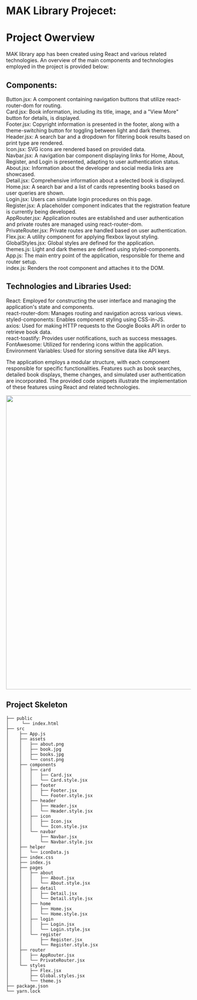 
# MAK Library Projecet: 

# Project Owerview
MAK library app has been created using React and various related technologies. An overview of the main components and technologies employed in the project is provided below:

## Components:

Button.jsx: A component containing navigation buttons that utilize react-router-dom for routing. <br>
Card.jsx: Book information, including its title, image, and a "View More" button for details, is displayed.<br>
Footer.jsx: Copyright information is presented in the footer, along with a theme-switching button for toggling between light and dark themes.<br>
Header.jsx: A search bar and a dropdown for filtering book results based on print type are rendered.<br>
Icon.jsx: SVG icons are rendered based on provided data.<br>
Navbar.jsx: A navigation bar component displaying links for Home, About, Register, and Login is presented, adapting to user authentication status.<br>
About.jsx: Information about the developer and social media links are showcased.<br>
Detail.jsx: Comprehensive information about a selected book is displayed.<br>
Home.jsx: A search bar and a list of cards representing books based on user queries are shown.<br>
Login.jsx: Users can simulate login procedures on this page.<br>
Register.jsx: A placeholder component indicates that the registration feature is currently being developed.<br>
AppRouter.jsx: Application routes are established and user authentication and private routes are managed using react-router-dom.<br>
PrivateRouter.jsx: Private routes are handled based on user authentication.<br>
Flex.jsx: A utility component for applying flexbox layout styling.<br>
GlobalStyles.jsx: Global styles are defined for the application.<br>
themes.js: Light and dark themes are defined using styled-components.<br>
App.js: The main entry point of the application, responsible for theme and router setup.<br>
index.js: Renders the root component and attaches it to the DOM.<br>

## Technologies and Libraries Used:

React: Employed for constructing the user interface and managing the application's state and components. <br>
react-router-dom: Manages routing and navigation across various views.<br>
styled-components: Enables component styling using CSS-in-JS.<br>
axios: Used for making HTTP requests to the Google Books API in order to retrieve book data.<br>
react-toastify: Provides user notifications, such as success messages.<br>
FontAwesome: Utilized for rendering icons within the application.<br>
Environment Variables: Used for storing sensitive data like API keys.<br>

The application employs a modular structure, with each component responsible for specific functionalities. Features such as book searches, detailed book displays, theme changes, and simulated user authentication are incorporated. The provided code snippets illustrate the implementation of these features using React and related technologies.<br>

<img align="center" width="800" src="https://media.giphy.com/media/v1.Y2lkPTc5MGI3NjExemh2aW05aGtkbTMzNm82cXFsdGZrYnd0bjRneDV3M2IxeXBidmdnaSZlcD12MV9pbnRlcm5hbF9naWZfYnlfaWQmY3Q9Zw/r7mh8rEkm2dJCH94ID/giphy.gif" />

## Project Skeleton
```
├── public
│     └── index.html
├── src
│    ├── App.js
│    ├── assets
│    │   ├── about.png
│    │   ├── book.jpg
│    │   ├── books.jpg
│    │   └── const.png
│    ├── components
│    │   ├── card
│    │   │   ├── Card.jsx
│    │   │   └── Card.style.jsx
│    │   ├── footer
│    │   │   ├── Footer.jsx
│    │   │   └── Footer.style.jsx
│    │   ├── header
│    │   │   ├── Header.jsx
│    │   │   └── Header.style.jsx
│    │   ├── icon
│    │   │   ├── Icon.jsx
│    │   │   └── Icon.style.jsx
│    │   └── navbar
│    │       ├── Navbar.jsx
│    │       └── Navbar.style.jsx
│    ├── helper
│    │   └── iconData.js
│    ├── index.css
│    ├── index.js
│    ├── pages
│    │   ├── about
│    │   │   ├── About.jsx
│    │   │   └── About.style.jsx
│    │   ├── detail
│    │   │   ├── Detail.jsx
│    │   │   └── Detail.style.jsx
│    │   ├── home
│    │   │   ├── Home.jsx
│    │   │   └── Home.style.jsx
│    │   ├── login
│    │   │   ├── Login.jsx
│    │   │   └── Login.style.jsx
│    │   └── register
│    │       ├── Register.jsx
│    │       └── Register.style.jsx
│    ├── router
│    │   ├── AppRouter.jsx
│    │   └── PrivateRouter.jsx
│    └── styles
│        ├── Flex.jsx
│        ├── Global.styles.jsx
│        └── theme.js
├── package.json
└── yarn.lock
```
